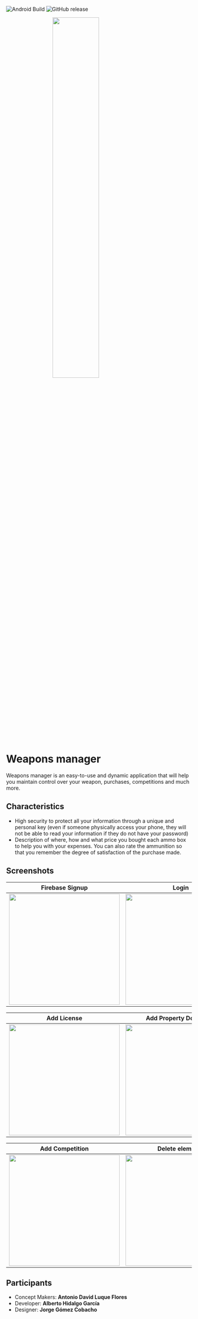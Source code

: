 ![Android Build](https://github.com/foliolo/Municion/workflows/Android%20Build/badge.svg)
![GitHub release](https://img.shields.io/github/release/foliolo/Municion.svg?maxAge=60)

<img src="https://lh3.googleusercontent.com/2-BKTgB-2F3vaqE51K58ndeDmZ3g4U-03_tP3ho_ozvwst_1s-s-qB7r2BzCj_YNypg" width="175" style="display: block; margin-left: auto; margin-right: auto; width: 50%;">

Weapons manager
===============

Weapons manager is an easy-to-use and dynamic application that will help you maintain control over your weapon, purchases, competitions and much more.

## Characteristics
 * High security to protect all your information through a unique and personal key (even if someone physically access your phone, they will not be able to read your information if they do not have your password)
 * Description of where, how and what price you bought each ammo box to help you with your expenses. You can also rate the ammunition so that you remember the degree of satisfaction of the purchase made.

## Screenshots

Firebase Signup | Login | Dashboard
-- | -- | --
<img src="https://firebasestorage.googleapis.com/v0/b/municion-95caa.appspot.com/o/TutorialImages%2F01-Firebase_signup.png?alt=media&token=637aca35-06c7-455c-9dda-4d71cb943b7b" width="300"> | <img src="https://firebasestorage.googleapis.com/v0/b/municion-95caa.appspot.com/o/TutorialImages%2F02-Login.png?alt=media&token=a5e78d35-fb26-4df6-b03a-4e84b9fcf390" width="300"> | <img src="https://firebasestorage.googleapis.com/v0/b/municion-95caa.appspot.com/o/TutorialImages%2F03-Dashboard.png?alt=media&token=7304c171-fe35-4d22-8864-55986d4422e7" width="300"> 

Add License | Add Property Document | Add Purchase
-- | -- | --
<img src="https://firebasestorage.googleapis.com/v0/b/municion-95caa.appspot.com/o/TutorialImages%2F04-Form_license.png?alt=media&token=4ea95f92-7361-407f-b014-46fa4cd95036" width="300" > | <img src="https://firebasestorage.googleapis.com/v0/b/municion-95caa.appspot.com/o/TutorialImages%2F05-Form_property_documents.png?alt=media&token=b4cc9128-1ee6-4c30-bb2b-281616686a3b" width="300"> | <img src="https://firebasestorage.googleapis.com/v0/b/municion-95caa.appspot.com/o/TutorialImages%2F06-Form_purchases.png?alt=media&token=e1ea3cff-4181-4c32-9a3d-117631940ec5" width="300"> 

Add Competition| Delete elements 
-- | -- 
<img src="https://firebasestorage.googleapis.com/v0/b/municion-95caa.appspot.com/o/TutorialImages%2F07-Form_competitios.png?alt=media&token=66459364-60ce-4667-878d-65472337d539" width="300" > | <img src="https://firebasestorage.googleapis.com/v0/b/municion-95caa.appspot.com/o/TutorialImages%2F08-Delete_elements.png?alt=media&token=982b8a82-d9c0-41a0-a7b1-070cec583ed8" width="300"> 

## Participants
- Concept Makers: **Antonio David Luque Flores**
- Developer: **Alberto Hidalgo García**
- Designer: **Jorge Gómez Cobacho**


